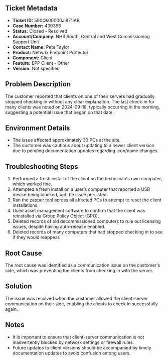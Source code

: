 ## Ticket Metadata
- **Ticket ID:** 500Qk00000Ji871IAB
- **Case Number:** 430366
- **Status:** Closed - Resolved
- **Account/Company:** NHS South, Central and West Commissioning Support Unit
- **Contact Name:** Pete Taylor
- **Product:** Netwrix Endpoint Protector
- **Component:** Client
- **Feature:** EPP Client - Other
- **Version:** Not specified

## Problem Description
The customer reported that clients on one of their servers had gradually stopped checking in without any clear explanation. The last check-in for many clients was noted on 2024-09-18, typically occurring in the morning, suggesting a potential issue that began on that date.

## Environment Details
- The issue affected approximately 30 PCs at the site.
- The customer was cautious about updating to a newer client version due to pending documentation updates regarding icon/name changes.

## Troubleshooting Steps
1. Performed a fresh install of the client on the technician's own computer, which worked fine.
2. Attempted a fresh install on a user’s computer that reported a USB device being blocked, but the issue persisted.
3. Ran the zapper tool across all affected PCs to attempt to reset the client installations.
4. Used asset management software to confirm that the client was reinstalled via Group Policy Object (GPO).
5. Deleted records of old decommissioned computers to rule out licensing issues, despite having auto-release enabled.
6. Deleted records of many computers that had stopped checking in to see if they would reappear.

## Root Cause
The root cause was identified as a communication issue on the customer's side, which was preventing the clients from checking in with the server.

## Solution
The issue was resolved when the customer allowed the client-server communication on their side, enabling the clients to check in successfully again.

## Notes
- It is important to ensure that client-server communication is not inadvertently blocked by network settings or firewall rules.
- Future updates to client versions should be accompanied by timely documentation updates to avoid confusion among users.